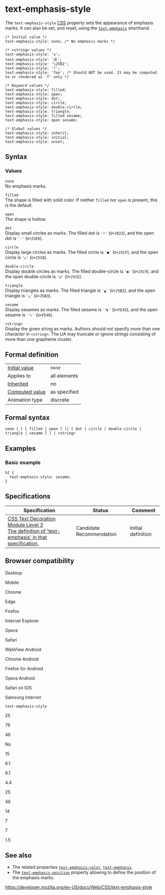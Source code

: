 # text-emphasis-style

The `text-emphasis-style` [CSS](https://developer.mozilla.org/en-US/docs/Web/CSS) property sets the appearance of emphasis marks. It can also be set, and reset, using the [`text-emphasis`](text-emphasis) shorthand.

    /* Initial value */
    text-emphasis-style: none; /* No emphasis marks */

    /* <string> values */
    text-emphasis-style: 'x';
    text-emphasis-style: '点';
    text-emphasis-style: '\25B2';
    text-emphasis-style: '*';
    text-emphasis-style: 'foo'; /* Should NOT be used. It may be computed to or rendered as 'f' only */

    /* Keyword values */
    text-emphasis-style: filled;
    text-emphasis-style: open;
    text-emphasis-style: dot;
    text-emphasis-style: circle;
    text-emphasis-style: double-circle;
    text-emphasis-style: triangle;
    text-emphasis-style: filled sesame;
    text-emphasis-style: open sesame;

    /* Global values */
    text-emphasis-style: inherit;
    text-emphasis-style: initial;
    text-emphasis-style: unset;

## Syntax

### Values

`none`  
No emphasis marks.

`filled`  
The shape is filled with solid color. If neither `filled` nor `open` is present, this is the default.

`open`  
The shape is hollow.

`dot`  
Display small circles as marks. The filled dot is `'•'` (`U+2022`), and the open dot is `'◦'` (`U+25E6`).

`circle`  
Display large circles as marks. The filled circle is `'●'` (`U+25CF`), and the open circle is `'○'` (`U+25CB`).

`double-circle`  
Display double circles as marks. The filled double-circle is `'◉'` (`U+25C9`), and the open double-circle is `'◎'` (`U+25CE`).

`triangle`  
Display triangles as marks. The filled triangle is `'▲'` (`U+25B2`), and the open triangle is `'△'` (`U+25B3`).

`sesame`  
Display sesames as marks. The filled sesame is `'﹅'` (`U+FE45`), and the open sesame is `'﹆'` (`U+FE46`).

`<string>`  
Display the given string as marks. Authors should not specify more than one _character_ in `<string>`. The UA may truncate or ignore strings consisting of more than one grapheme cluster.

## Formal definition

<table><tbody><tr class="odd"><td><a href="initial_value">Initial value</a></td><td><code>none</code></td></tr><tr class="even"><td>Applies to</td><td>all elements</td></tr><tr class="odd"><td><a href="inheritance">Inherited</a></td><td>no</td></tr><tr class="even"><td><a href="computed_value">Computed value</a></td><td>as specified</td></tr><tr class="odd"><td>Animation type</td><td>discrete</td></tr></tbody></table>

## Formal syntax

    none | [ [ filled | open ] || [ dot | circle | double-circle | triangle | sesame ] ] | <string>

## Examples

### Basic example

    h2 {
      text-emphasis-style: sesame;
    }

## Specifications

<table><thead><tr class="header"><th>Specification</th><th>Status</th><th>Comment</th></tr></thead><tbody><tr class="odd"><td><a href="https://drafts.csswg.org/css-text-decor-3/#text-emphasis-style-property">CSS Text Decoration Module Level 3<br />
<span class="small">The definition of 'text-emphasis' in that specification.</span></a></td><td><span class="spec-cr">Candidate Recommendation</span></td><td>Initial definition</td></tr></tbody></table>

## Browser compatibility

Desktop

Mobile

Chrome

Edge

Firefox

Internet Explorer

Opera

Safari

WebView Android

Chrome Android

Firefox for Android

Opera Android

Safari on IOS

Samsung Internet

`text-emphasis-style`

25

79

46

No

15

6.1

6.1

4.4

25

46

14

7

7

1.5

## See also

- The related properties [`text-emphasis-color`](text-emphasis-color), [`text-emphasis`](text-emphasis).
- The [`text-emphasis-position`](text-emphasis-position) property allowing to define the position of the emphasis marks.

<a href="https://developer.mozilla.org/en-US/docs/Web/CSS/text-emphasis-style" class="_attribution-link">https://developer.mozilla.org/en-US/docs/Web/CSS/text-emphasis-style</a>
